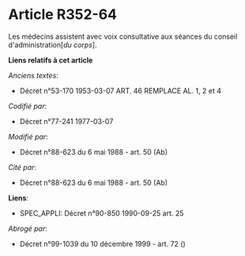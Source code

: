 # Article R352-64

Les médecins assistent avec voix consultative aux séances du conseil d'administration[*du corps*].

**Liens relatifs à cet article**

_Anciens textes_:

  - Décret n°53-170 1953-03-07 ART. 46 REMPLACE AL. 1, 2 et 4

_Codifié par_:

  - Décret n°77-241 1977-03-07

_Modifié par_:

  - Décret n°88-623 du 6 mai 1988 - art. 50 (Ab)

_Cité par_:

  - Décret n°88-623 du 6 mai 1988 - art. 50 (Ab)

**Liens**:

  - SPEC_APPLI: Décret n°90-850 1990-09-25 art. 25

_Abrogé par_:

  - Décret n°99-1039 du 10 décembre 1999 - art. 72 ()
